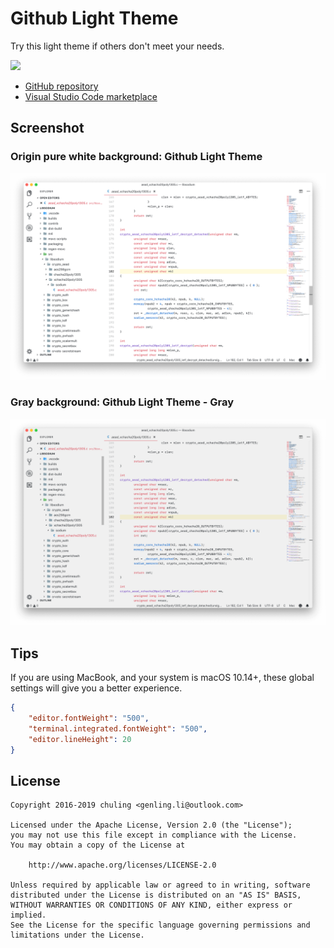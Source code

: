 # Github Light Theme

<!-- [![Developer: Ling (github.com/hyzeta)](https://img.shields.io/static/v1.svg?label=Developer&message=Ling%20%28github.com/hyzeta%29&logoColor=ffffff&labelColor=565b60&color=d242c1&style=flat&logo=github)](https://github.com/hyzeta)
[![Email: hyzeta@outlook.com](https://img.shields.io/static/v1.svg?label=Email&message=hyzeta%40outlook.com&logoColor=ffffff&labelColor=565b60&color=d242c1&style=flat&logo=gmail)](mailto:hyzeta@outlook.com)

[![Stars](https://img.shields.io/github/stars/hyzeta/vscode-theme-github-light.svg?label=Stars&logoColor=ffffff&labelColor=565b60&color=e36209&style=flat&logo=git)](https://github.com/Hyzeta/vscode-theme-github-light)
[![Issues](https://img.shields.io/github/issues/hyzeta/vscode-theme-github-light.svg?label=Issues&logoColor=ffffff&labelColor=565b60&color=e36209&style=flat&logo=git)](https://github.com/Hyzeta/vscode-theme-github-light/issues)
[![Pull Requests](https://img.shields.io/github/issues-pr/hyzeta/vscode-theme-github-light.svg?label=Pull%20Requests&logoColor=ffffff&labelColor=565b60&color=e36209&style=flat&logo=git)](https://github.com/Hyzeta/vscode-theme-github-light/pulls) -->

Try this light theme if others don't meet your needs.

[![](https://img.shields.io/github/stars/chuling/vscode-theme-github-light?style=social)](https://github.com/chuling/vscode-theme-github-light/stargazers)

* [GitHub repository](https://github.com/chuling/vscode-theme-github-light.git)
* [Visual Studio Code marketplace](https://marketplace.visualstudio.com/items?itemName=Hyzeta.vscode-theme-github-light)

## Screenshot

### Origin pure white background: Github Light Theme

![pure white background](./screenshot/0.png)

### Gray background: Github Light Theme - Gray

![gray background](./screenshot/1.png)

## Tips

If you are using MacBook, and your system is macOS 10.14+, these global settings will give you a better experience.

```json
{
    "editor.fontWeight": "500",
    "terminal.integrated.fontWeight": "500",
    "editor.lineHeight": 20
}
```

## License

```
Copyright 2016-2019 chuling <genling.li@outlook.com>

Licensed under the Apache License, Version 2.0 (the "License");
you may not use this file except in compliance with the License.
You may obtain a copy of the License at

    http://www.apache.org/licenses/LICENSE-2.0

Unless required by applicable law or agreed to in writing, software
distributed under the License is distributed on an "AS IS" BASIS,
WITHOUT WARRANTIES OR CONDITIONS OF ANY KIND, either express or implied.
See the License for the specific language governing permissions and
limitations under the License.
```
